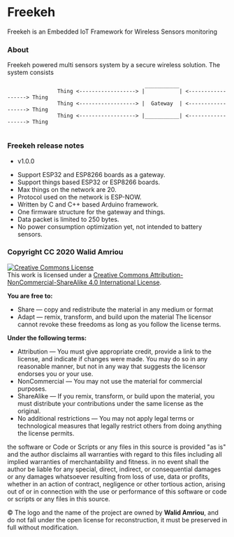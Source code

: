 # Freekeh
Freekeh is an Embedded IoT Framework for Wireless Sensors monitoring 

### About 
Freekeh powered multi sensors system by a secure wireless solution. The system consists  

```                                  
                                            ___________           
                Thing <------------------> |           | <------------------> Thing
                Thing <------------------> |  Gateway  | <------------------> Thing                 
                Thing <------------------> |___________| <------------------> Thing 
                                                            
```

### Freekeh release notes
* v1.0.0
- Support ESP32 and ESP8266 boards as a gateway.
- Support things based ESP32 or ESP8266 boards.
- Max things on the network are 20.
- Protocol used on the network is ESP-NOW.
- Written by C and C++ based Arduino framework.
- One firmware structure for the gateway and things.
- Data packet is limited to 250 bytes.
- No power consumption optimization yet, not intended to battery sensors.

### Copyright CC 2020 Walid Amriou

<a rel="license" href="http://creativecommons.org/licenses/by-nc-sa/4.0/"><img alt="Creative Commons License" style="border-width:0" src="https://i.creativecommons.org/l/by-nc-sa/4.0/88x31.png" /></a><br />This work is licensed under a <a rel="license" href="http://creativecommons.org/licenses/by-nc-sa/4.0/">Creative Commons Attribution-NonCommercial-ShareAlike 4.0 International License</a>.

__You are free to:__
  * Share — copy and redistribute the material in any medium or format
  * Adapt — remix, transform, and build upon the material
The licensor cannot revoke these freedoms as long as you follow the license terms.  

__Under the following terms:__
  * Attribution — You must give appropriate credit, provide a link to the license, and indicate if changes were made. You may do so in any reasonable manner, but not in any way that suggests the licensor endorses you or your use.
  * NonCommercial — You may not use the material for commercial purposes.
  * ShareAlike — If you remix, transform, or build upon the material, you must distribute your contributions under the same license as the original.
  * No additional restrictions — You may not apply legal terms or technological measures that legally restrict others from doing anything the license permits.


the software or Code or Scripts or any files in this source is provided "as is" and the author disclaims all warranties with regard to this files including all implied warranties of merchantability and fitness. in no event shall the author be liable for any special, direct, indirect, or consequential damages or any damages whatsoever resulting from loss of use, data or profits, whether in an action of contract, negligence or other tortious action, arising out of or in connection with the use or performance of this software or code or scripts or any files in this source.

© The logo and the name of the project are owned by __Walid Amriou__, and do not fall under the open license for reconstruction, it must be preserved in full without modification. 

